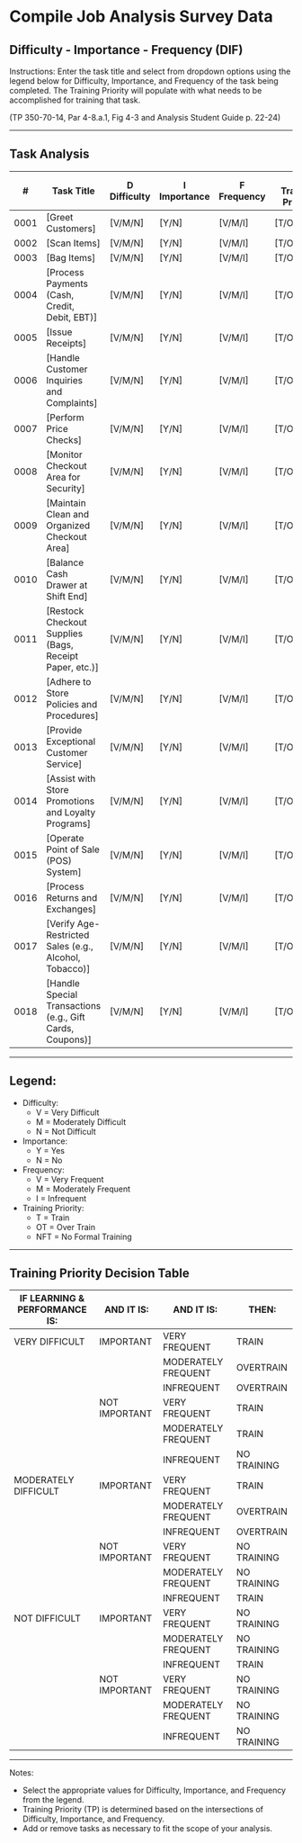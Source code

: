# Compile Job Analysis Survey Data
## Difficulty - Importance - Frequency (DIF)

Instructions: Enter the task title and select from dropdown options using the legend below for Difficulty, Importance, and Frequency of the task being completed. The Training Priority will populate with what needs to be accomplished for training that task.

(TP 350-70-14, Par 4-8.a.1, Fig 4-3 and Analysis Student Guide p. 22-24)

---

## Task Analysis

| #    | Task Title                                          | D Difficulty | I Importance | F Frequency | TP Training Priority |
|------|-----------------------------------------------------|--------------|--------------|-------------|----------------------|
| 0001 | [Greet Customers]                                   | [V/M/N]      | [Y/N]        | [V/M/I]     | [T/OT/NFT]           |
| 0002 | [Scan Items]                                        | [V/M/N]      | [Y/N]        | [V/M/I]     | [T/OT/NFT]           |
| 0003 | [Bag Items]                                         | [V/M/N]      | [Y/N]        | [V/M/I]     | [T/OT/NFT]           |
| 0004 | [Process Payments (Cash, Credit, Debit, EBT)]       | [V/M/N]      | [Y/N]        | [V/M/I]     | [T/OT/NFT]           |
| 0005 | [Issue Receipts]                                    | [V/M/N]      | [Y/N]        | [V/M/I]     | [T/OT/NFT]           |
| 0006 | [Handle Customer Inquiries and Complaints]          | [V/M/N]      | [Y/N]        | [V/M/I]     | [T/OT/NFT]           |
| 0007 | [Perform Price Checks]                              | [V/M/N]      | [Y/N]        | [V/M/I]     | [T/OT/NFT]           |
| 0008 | [Monitor Checkout Area for Security]                | [V/M/N]      | [Y/N]        | [V/M/I]     | [T/OT/NFT]           |
| 0009 | [Maintain Clean and Organized Checkout Area]        | [V/M/N]      | [Y/N]        | [V/M/I]     | [T/OT/NFT]           |
| 0010 | [Balance Cash Drawer at Shift End]                  | [V/M/N]      | [Y/N]        | [V/M/I]     | [T/OT/NFT]           |
| 0011 | [Restock Checkout Supplies (Bags, Receipt Paper, etc.)] | [V/M/N]  | [Y/N]        | [V/M/I]     | [T/OT/NFT]           |
| 0012 | [Adhere to Store Policies and Procedures]           | [V/M/N]      | [Y/N]        | [V/M/I]     | [T/OT/NFT]           |
| 0013 | [Provide Exceptional Customer Service]              | [V/M/N]      | [Y/N]        | [V/M/I]     | [T/OT/NFT]           |
| 0014 | [Assist with Store Promotions and Loyalty Programs] | [V/M/N]      | [Y/N]        | [V/M/I]     | [T/OT/NFT]           |
| 0015 | [Operate Point of Sale (POS) System]                | [V/M/N]      | [Y/N]        | [V/M/I]     | [T/OT/NFT]           |
| 0016 | [Process Returns and Exchanges]                     | [V/M/N]      | [Y/N]        | [V/M/I]     | [T/OT/NFT]           |
| 0017 | [Verify Age-Restricted Sales (e.g., Alcohol, Tobacco)] | [V/M/N]  | [Y/N]        | [V/M/I]     | [T/OT/NFT]           |
| 0018 | [Handle Special Transactions (e.g., Gift Cards, Coupons)] | [V/M/N] | [Y/N]        | [V/M/I]     | [T/OT/NFT]           |

---

## Legend:
- Difficulty: 
  - V = Very Difficult
  - M = Moderately Difficult
  - N = Not Difficult
- Importance: 
  - Y = Yes
  - N = No
- Frequency: 
  - V = Very Frequent
  - M = Moderately Frequent
  - I = Infrequent
- Training Priority:
  - T = Train
  - OT = Over Train
  - NFT = No Formal Training

---

## Training Priority Decision Table

| IF LEARNING & PERFORMANCE IS: | AND IT IS:    | AND IT IS:     | THEN:          |
|-------------------------------|---------------|----------------|----------------|
| VERY DIFFICULT                | IMPORTANT     | VERY FREQUENT  | TRAIN          |
|                               |               | MODERATELY FREQUENT | OVERTRAIN   |
|                               |               | INFREQUENT     | OVERTRAIN      |
|                               | NOT IMPORTANT | VERY FREQUENT  | TRAIN          |
|                               |               | MODERATELY FREQUENT | TRAIN      |
|                               |               | INFREQUENT     | NO TRAINING    |
| MODERATELY DIFFICULT          | IMPORTANT     | VERY FREQUENT  | TRAIN          |
|                               |               | MODERATELY FREQUENT | OVERTRAIN   |
|                               |               | INFREQUENT     | OVERTRAIN      |
|                               | NOT IMPORTANT | VERY FREQUENT  | NO TRAINING    |
|                               |               | MODERATELY FREQUENT | NO TRAINING |
|                               |               | INFREQUENT     | TRAIN          |
| NOT DIFFICULT                 | IMPORTANT     | VERY FREQUENT  | NO TRAINING    |
|                               |               | MODERATELY FREQUENT | NO TRAINING |
|                               |               | INFREQUENT     | TRAIN          |
|                               | NOT IMPORTANT | VERY FREQUENT  | NO TRAINING    |
|                               |               | MODERATELY FREQUENT | NO TRAINING |
|                               |               | INFREQUENT     | NO TRAINING    |

---

Notes: 
- Select the appropriate values for Difficulty, Importance, and Frequency from the legend.
- Training Priority (TP) is determined based on the intersections of Difficulty, Importance, and Frequency.
- Add or remove tasks as necessary to fit the scope of your analysis.
